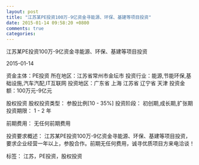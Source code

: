 ```yaml
---
layout: post
title: "江苏某PE投资100万-9亿资金寻能源、环保、基建等项目投资"
date: 2015-01-14 09:58:20 +0800
comments: true
categories: 
---
```

江苏某PE投资100万-9亿资金寻能源、环保、基建等项目投资



2015-01-14

资金主体：PE投资
所在地区：江苏省常州市金坛市
投资行业：能源,节能环保,基础设施,汽车汽配,IT互联网
投资地区：广东省 上海 江苏省 辽宁省 天津
投资金额：100万元-9亿元

股权投资
股权投资类型：
                            参股比例[10 - 35%] 
                                                                                投资阶段：
                            初创期,成长期,扩张期 
                                                                                                                                        投资期限：
                            1 - 2 年

前期费用：
无任何前期费用

投资要求概述：
江苏某PE投资100万-9亿资金寻能源、环保、基建等项目投资，要求企业经营一年以上，参股合作。前期无任何费用，诚寻优质项目方来电洽谈！

标签：
江苏，PE投资，股权投资

